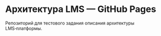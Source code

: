 # Архитектура LMS — GitHub Pages

Репозиторий для тестового задания описания архитектуры LMS‑платформы.

